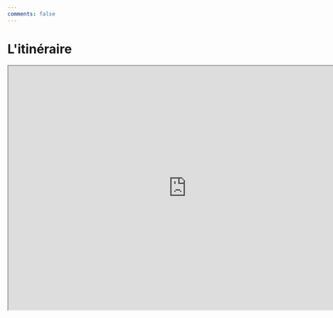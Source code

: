 ```yaml
---
comments: false
---
```


# L'itinéraire

<iframe src="https://www.google.com/maps/d/embed?mid=1Tw_tRlL-Y_qdilHG9Pv_bX90n7A&ehbc=2E312F" width="800" height="550"></iframe>
